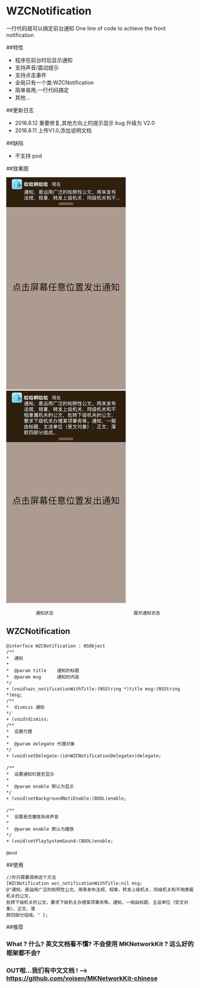 # WZCNotification
一行代码就可以搞定前台通知
One line of code to achieve the front notification

##特性
* 程序在前台时后显示通知
* 支持声音/震动提示
* 支持点击事件
* 全局只有一个类:WZCNotification
* 简单易用,一行代码搞定
* 其他...

##更新日志
* 2016.8.12 重要修复,其他方向上的提示显示 bug 升级为 V2.0
* 2016.8.11 上传V1.0,添加说明文档

##缺陷
* 不支持 pod

##效果图

![通知效果](001.PNG)
![通知效果](002.PNG)

               通知状态                              展开通知状态
## WZCNotification



~~~~objc
@interface WZCNotification : NSObject
/**
*  通知
*
*  @param title    通知的标题
*  @param msg      通知的内容
*/
+ (void)wzc_notificationWithTitle:(NSString *)title msg:(NSString *)msg;
/**
*  dismiss 通知
*/
+ (void)dismiss;
/**
*  设置代理
*
*  @param delegate 代理对象
*/
+ (void)setDelegate:(id<WZCNotificationDelegate>)delegate;

/**
*  设置通知栏是否显示
*
*  @param enable 默认为显示
*/
+ (void)setBackgroundNotiEnable:(BOOL)enable;

/**
*  设置是否播放系统声音
*
*  @param enable 默认为播放
*/
+ (void)setPlaySystemSound:(BOOL)enable;

@end

~~~~

##使用

~~~~objc
//你只需要调用这个方法
[WZCNotification wzc_notificationWithTitle:nil msg:
@"通知，是运用广泛的知照性公文。用来发布法规、规章，转发上级机关、同级机关和不相隶属机关的公文，
批转下级机关的公文，要求下级机关办理某项事务等。通知，一般由标题、主送单位（受文对象）、正文、落
款四部分组成。" ];
~~~~

##推荐

### What ? 什么? 英文文档看不懂? 不会使用 MKNetworkKit ? 这么好的框架都不会?

### OUT啦...我们有中文文档 ! --> https://github.com/voisen/MKNetworkKit-chinese

  ~~~~ 一笑而过  ~~~~  风中凌乱  ~~~~   不知所措     ~~~~~~

